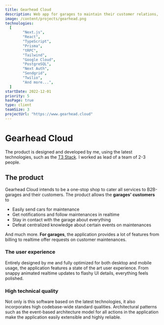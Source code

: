 ```yaml
---
title: Gearhead Cloud
description: Web app for garages to maintain their customer relations, billing, service tickets and much more, created from scratch.
image: /content/projects/gearhead.png
technologies:
  [
		"Next.js",
		"React",
		"TypeScript",
		"Prisma",
		"tRPC",
		"Tailwind",
		"Google Cloud",
		"PostgreSQL",
		"Next Auth",
		"Sendgrid",
		"Twilio",
		"And more...",
  ]
startDate: 2022-12-01
priority: 5
hasPage: true
type: client
teamSize: 3
projectUrl: "https://www.gearhead.cloud"
---
```


# Gearhead Cloud

The product is designed and developed by me, using the latest technologies, such as the [T3 Stack](https://create.t3.gg/). I worked as lead of a team of 2-3 people.

## The product

Gearhead Cloud intends to be a one-stop shop to cater all services to B2B-garages and their customers. The product allows the **garages' customers** to

- Easily send cars for maintenance
- Get notifications and follow maintenances in realtime
- Stay in contact with the garage about everything
- Defeat centralized knowledge about certain events on maintenances

And much more. **For garages**, the application provides a lot of features from billing to realtime offer requests on customer maintenances.

### The user experience

Entirely designed by me and fully optimized for both desktop and mobile usage, the application features a state of the art user experience. From snappy animated realtime updates to flashy UI details, everything feels polished.

### High technical quality

Not only is this software based on the latest technologies, it also incorporates high codebase-wide standard qualities. Architectural patterns such as the event-based architecture model for all actions in the application make the application easily extensible and highly reliable.
